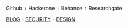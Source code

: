 Github + Hackerone + Behance ÷ Researchgate

[BLOG](https://member.acm.org/~rhymeq) - [SECURITY](https://hackerone.com/iepn) - [DESIGN](https://www.behance.net/1ui)